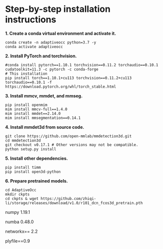 # Step-by-step installation instructions

**1. Create a conda virtual environment and activate it.**

```shell
conda create -n adaptiveocc python=3.7 -y
conda activate adaptiveocc
```

**2. Install PyTorch and torchvision.**

```shell
#conda install pytorch==1.10.1 torchvision==0.11.2 torchaudio==0.10.1 cudatoolkit=11.3 -c pytorch -c conda-forge
# This installation 
pip install torch==1.10.1+cu113 torchvision==0.11.2+cu113 torchaudio==0.10.1 -f https://download.pytorch.org/whl/torch_stable.html

```

**3. Install mmcv, mmdet, and mmseg.**

```shell
pip install openmim
mim install mmcv-full==1.4.0
mim install mmdet==2.14.0
mim install mmsegmentation==0.14.1
```

**4. Install mmdet3d from source code.**

```shell
git clone https://github.com/open-mmlab/mmdetection3d.git
cd mmdetection3d
git checkout v0.17.1 # Other versions may not be compatible.
python setup.py install
```

**5. Install other dependencies.**

```shell
pip install timm
pip install open3d-python
```

**6. Prepare pretrained models.**

```shell
cd AdaptiveOcc 
mkdir ckpts
cd ckpts & wget https://github.com/zhiqi-li/storage/releases/download/v1.0/r101_dcn_fcos3d_pretrain.pth
```

numpy 1.19.1

numba 0.48.0

networkx== 2.2

plyfile==0.9
